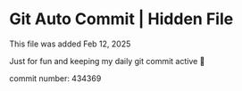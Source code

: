 # Git Auto Commit | Hidden File

This file was added Feb 12, 2025

Just for fun and keeping my daily git commit active 🤪

commit number: 434369
